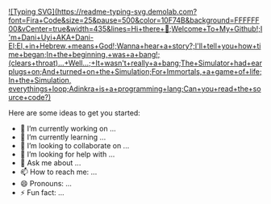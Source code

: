 [![Typing SVG](https://readme-typing-svg.demolab.com?font=Fira+Code&size=25&pause=500&color=10F74B&background=FFFFFF00&vCenter=true&width=435&lines=Hi+there+👋;Welcome+To+My+Github!;I'm+Dani+Uyi+AKA+Dani-El;El,+in+Hebrew,+means+God!;Wanna+hear+a+story?;I'll+tell+you+how+time+began;In+the+beginning,+was+a+bang!;(clears+throat)...+Well...;+It+wasn't+really+a+bang;The+Simulator+had+earplugs+on;And+turned+on+the+Simulation;For+Immortals,+a+game+of+life;In+the+Simulation, everythings+loop;Adinkra+is+a+programming+lang;Can+you+read+the+source+code?)](https://git.io/typing-svg)


Here are some ideas to get you started:

- 🔭 I’m currently working on ...
- 🌱 I’m currently learning ...
- 👯 I’m looking to collaborate on ...
- 🤔 I’m looking for help with ...
- 💬 Ask me about ...
- 📫 How to reach me: ...
- 😄 Pronouns: ...
- ⚡ Fun fact: ...

